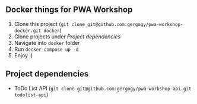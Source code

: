 ## Docker things for PWA Workshop

1. Clone this project (`git clone git@github.com:gergogy/pwa-workshop-docker.git docker`)
2. Clone projects under _Project dependencies_
3. Navigate into `docker` folder
4. Run `docker-compose up -d`
5. Enjoy :)

## Project dependencies
  - ToDo List API (`git clone git@github.com:gergogy/pwa-workshop-api.git todolist-api`)


